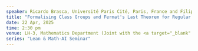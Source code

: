 ```yaml
---
speaker: Ricardo Brasca, Université Paris Cité, Paris, France and Filippo A. E. Nuccio,	Université Jean Monnet, St. Etienne, France
title: "Formalising Class Groups and Fermat's Last Theorem for Regular Primes"
date: 22 Apr, 2025
time: 2:30 pm
venue: LH-3, Mathematics Department (Joint with the <a target="_blank" href="https://siddhartha-gadgil.github.io/DeptWeb/lean-math-ai-seminar.html" >Lean & Math-AI Seminar</a>)
series: "Lean & Math-AI Seminar"
---
```

